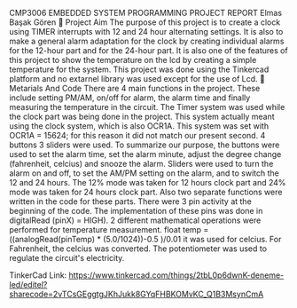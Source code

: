CMP3006 EMBEDDED SYSTEM PROGRAMMING PROJECT 
REPORT 
Elmas Başak Gören
	Project Aim
The purpose of this project is to create a clock using TIMER interrupts with 12 and 24 hour alternating settings. It is also to make a general alarm adaptation for the clock by creating individual alarms for the 12-hour part and for the 24-hour part. It is also one of the features of this project to show the temperature on the lcd by creating a simple temperature for the system. This project was done using the Tinkercad platform and no extarnel library was used except for the use of Lcd.
	Metarials And Code
There are 4 main functions in the project. These include setting PM/AM, on/off for alarm, the alarm time and finally measuring the temperature in the circuit. The Timer system was used while the clock part was being done in the project. This system actually meant using the clock system, which is also OCR1A. This system was set with OCR1A = 15624; for this reason it did not match our present second. 4 buttons 3 sliders were used. To summarize our purpose, the buttons were used to set the alarm time, set the alarm minute, adjust the degree change (fahrenheit, celcius) and snooze the alarm. Sliders were used to turn the alarm on and off, to set the AM/PM setting on the alarm, and to switch the 12 and 24 hours. The 12% mode was taken for 12 hours clock part and 24% mode was taken for 24 hours clock part. Also two separate functions were written in the code for these parts. There were 3 pin activity at the beginning of the code. The implementation of these pins was done in digitalRead (pinX) = HIGH). 2 different mathematical operations were performed for temperature measurement. float temp = ((analogRead(pinTemp) * (5.0/1024))-0.5 )/0.01 it was used for celcius. For Fahrenheit, the celcius was converted. The potentiometer was used to regulate the circuit's electricity.
 
TinkerCad Link: https://www.tinkercad.com/things/2tbL0p6dwnK-deneme-led/editel?sharecode=2vTCsGEggtgJKhJukk8GYqFHBKOMvKC_Q1B3MsynCmA
